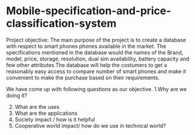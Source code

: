 # Mobile-specification-and-price-classification-system

Project objective:
The main purpose of the project is to create a database with respect to smart phones phones available in the market. The specifications mentioned in the database would  the names of the Brand, model, price, storage, resolution, dual sim availability, battery capacity and few other attributes.The database will help the costumers to get a reasonably easy access to compare number of smart phones and make it convenient to make the purchase based on their requirements.

We have come up with following questions as our objective.
1.Why are we doing it?

2. What are the uses
3. What are the applications
4. Society impact / how is it helpful
5. Cooperative world impact/ how do we use in technical world?


